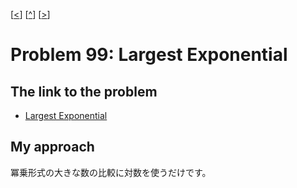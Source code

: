\[[<](./p0098.md)] \[[^](../README_ja.md)] \[[>](./p0100.md)]

# Problem 99: Largest Exponential

## The link to the problem

- [Largest Exponential](https://projecteuler.net/problem=99)

## My approach

冪乗形式の大きな数の比較に対数を使うだけです。
